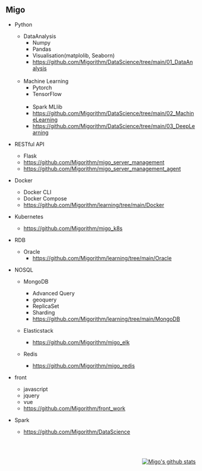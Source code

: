 ## Migo 
- Python
  - DataAnalysis  
    - Numpy
    - Pandas
    - Visualisation(matplolib, Seaborn) 
    - https://github.com/Migorithm/DataScience/tree/main/01_DataAnalysis <br><br>
  - Machine Learning  
    - Pytorch
    - TensorFlow  <br><br>
    - Spark MLlib
    - https://github.com/Migorithm/DataScience/tree/main/02_MachineLearning
    - https://github.com/Migorithm/DataScience/tree/main/03_DeepLearning
    
- RESTful API
  - Flask
  - https://github.com/Migorithm/migo_server_management
  - https://github.com/Migorithm/migo_server_management_agent

- Docker
  - Docker CLI
  - Docker Compose 
  - https://github.com/Migorithm/learning/tree/main/Docker

- Kubernetes
  - https://github.com/Migorithm/migo_k8s

- RDB
  - Oracle
    - https://github.com/Migorithm/learning/tree/main/Oracle

- NOSQL
  - MongoDB  
    - Advanced Query   
    - geoquery
    - ReplicaSet 
    - Sharding
    - https://github.com/Migorithm/learning/tree/main/MongoDB
  - Elasticstack
    - https://github.com/Migorithm/migo_elk
 
  - Redis
    - https://github.com/Migorithm/migo_redis


- front
  - javascript
  - jquery
  - vue
  - https://github.com/Migorithm/front_work

- Spark
  - https://github.com/Migorithm/DataScience  





<br><br>

<div align=right>

 [![Migo's github stats](https://github-readme-stats.vercel.app/api?username=Migorithm)](https://github.com/anuraghazra/github-readme-stats)

  </div>








<!---
Migorithm/Migorithm is a ✨ special ✨ repository because its `README.md` (this file) appears on your GitHub profile.
You can click the Preview link to take a look at your changes.
--->

